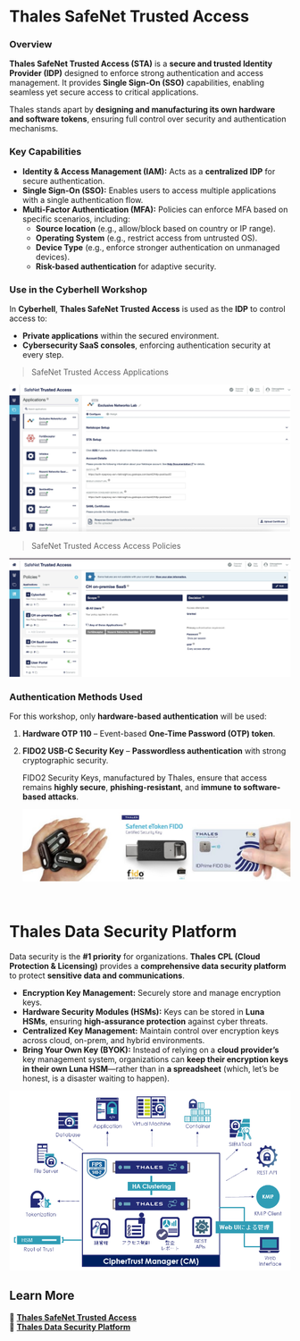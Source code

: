 # **Thales SafeNet Trusted Access**  

###  **Overview**  
**Thales SafeNet Trusted Access (STA)** is a **secure and trusted Identity Provider (IDP)** designed to enforce strong authentication and access management. It provides **Single Sign-On (SSO)** capabilities, enabling seamless yet secure access to critical applications.  

Thales stands apart by **designing and manufacturing its own hardware and software tokens**, ensuring full control over security and authentication mechanisms.  

### **Key Capabilities**  

- **Identity & Access Management (IAM):** Acts as a **centralized IDP** for secure authentication.  
- **Single Sign-On (SSO):** Enables users to access multiple applications with a single authentication flow.  
- **Multi-Factor Authentication (MFA):** Policies can enforce MFA based on specific scenarios, including:  
  - **Source location** (e.g., allow/block based on country or IP range).  
  - **Operating System** (e.g., restrict access from untrusted OS).  
  - **Device Type** (e.g., enforce stronger authentication on unmanaged devices).  
  - **Risk-based authentication** for adaptive security.  

### **Use in the Cyberhell Workshop**  
In **Cyberhell**, **Thales SafeNet Trusted Access** is used as the **IDP** to control access to:  
- **Private applications** within the secured environment.  
- **Cybersecurity SaaS consoles**, enforcing authentication security at every step.  

> SafeNet Trusted Access Applications

![Thales STA Applications](../../images/sta-apps.jpg)

> SafeNet Trusted Access Access Policies

![Thales STA Policies](../../images/sta-policies.jpg)
<br>

### **Authentication Methods Used**  
For this workshop, only **hardware-based authentication** will be used:  

1. **Hardware OTP 110** – Event-based **One-Time Password (OTP) token**.  

1. **FIDO2 USB-C Security Key** – **Passwordless authentication** with strong cryptographic security.
  
    FIDO2 Security Keys, manufactured by Thales, ensure that access remains **highly secure**, **phishing-resistant**, and **immune to software-based attacks**.  

    ![Thales eTokens](../../images/thales-tokens.jpg)

<br>

# **Thales Data Security Platform**  
Data security is the **#1 priority** for organizations. **Thales CPL (Cloud Protection & Licensing)** provides a **comprehensive data security platform** to protect **sensitive data and communications**.

- **Encryption Key Management:** Securely store and manage encryption keys.  
- **Hardware Security Modules (HSMs):** Keys can be stored in **Luna HSMs**, ensuring **high-assurance protection** against cyber threats.  
- **Centralized Key Management:** Maintain control over encryption keys across cloud, on-prem, and hybrid environments.  
- **Bring Your Own Key (BYOK):** Instead of relying on a **cloud provider’s** key management system, organizations can **keep their encryption keys in their own Luna HSM**—rather than in **a spreadsheet** (which, let’s be honest, is a disaster waiting to happen).

![Thales Data Security Platform](../../images/thales-data-security.png)
<br>

## **Learn More**  
🔗 [**Thales SafeNet Trusted Access**](https://cpl.thalesgroup.com/access-management/safenet-trusted-access)  
🔗 [**Thales Data Security Platform**](https://cpl.thalesgroup.com/data-protection)  
